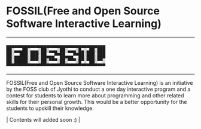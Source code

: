 # FOSSIL(Free and Open Source Software Interactive Learning) 

---
```
▄▄▄▄▄▄▄▄▄▄▄▄▄▄▄▄▄▄▄▄▄▄▄▄▄▄▄▄▄▄▄▄▄▄▄▄▄
██░▄▄▄██░▄▄▄░██░▄▄▄░██░▄▄▄░█▄░▄██░███
██░▄▄███░███░██▄▄▄▀▀██▄▄▄▀▀██░███░███
██░█████░▀▀▀░██░▀▀▀░██░▀▀▀░█▀░▀██░▀▀░
▀▀▀▀▀▀▀▀▀▀▀▀▀▀▀▀▀▀▀▀▀▀▀▀▀▀▀▀▀▀▀▀▀▀▀▀▀
```                                                      
---                                     

FOSSIL(Free and Open Source Software Interactive Learning) is an initiative by the FOSS club of Jyothi to conduct a one day interactive program and a contest for students to learn more about programming and other related skills for their personal growth.  This would be a better opportunity for the students to upskill their knowledge.  

| Contents will added soon :) 
| 

